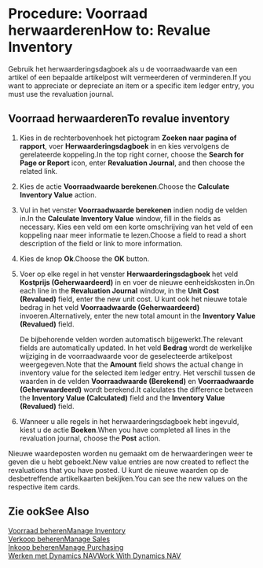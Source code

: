 <properties
                pageTitle="Procedure: Voorraad herwaarderen| Dynamics NAV"
                description="Beschrijft hoe u de waarde vermeerdert of vermindert van een of meer artikelen in voorraad door de huidige, berekende waarde ervan te boeken."
                services="project-madeira"
                documentationCenter=""
                authors="SorenGP"
/>
<tags
    ms.service="project-madeira"
    ms.topic="article"
    ms.devlang="na"
    ms.tgt_pltfrm="na"
    ms.workload="na"
    ms.date="11/07/2016"
    ms.author="SorenGP" />


# <a name="how-to-revalue-inventory"></a><span data-ttu-id="c2500-103">Procedure: Voorraad herwaarderen</span><span class="sxs-lookup"><span data-stu-id="c2500-103">How to: Revalue Inventory</span></span>   
<span data-ttu-id="c2500-104">Gebruik het herwaarderingsdagboek als u de voorraadwaarde van een artikel of een bepaalde artikelpost wilt vermeerderen of verminderen.</span><span class="sxs-lookup"><span data-stu-id="c2500-104">If you want to appreciate or depreciate an item or a specific item ledger entry, you must use the revaluation journal.</span></span>

## <a name="to-revalue-inventory"></a><span data-ttu-id="c2500-105">Voorraad herwaarderen</span><span class="sxs-lookup"><span data-stu-id="c2500-105">To revalue inventory</span></span>
1. <span data-ttu-id="c2500-106">Kies in de rechterbovenhoek het pictogram **Zoeken naar pagina of rapport**, voer **Herwaarderingsdagboek** in en kies vervolgens de gerelateerde koppeling.</span><span class="sxs-lookup"><span data-stu-id="c2500-106">In the top right corner, choose the **Search for Page or Report** icon, enter **Revaluation Journal**, and then choose the related link.</span></span>
2. <span data-ttu-id="c2500-107">Kies de actie **Voorraadwaarde berekenen**.</span><span class="sxs-lookup"><span data-stu-id="c2500-107">Choose the **Calculate Inventory Value** action.</span></span>
3. <span data-ttu-id="c2500-108">Vul in het venster **Voorraadwaarde berekenen** indien nodig de velden in.</span><span class="sxs-lookup"><span data-stu-id="c2500-108">In the **Calculate Inventory Value** window, fill in the fields as necessary.</span></span> <span data-ttu-id="c2500-109">Kies een veld om een korte omschrijving van het veld of een koppeling naar meer informatie te lezen.</span><span class="sxs-lookup"><span data-stu-id="c2500-109">Choose a field to read a short description of the field or link to more information.</span></span>
4. <span data-ttu-id="c2500-110">Kies de knop **Ok**.</span><span class="sxs-lookup"><span data-stu-id="c2500-110">Choose the **OK** button.</span></span>
5. <span data-ttu-id="c2500-111">Voer op elke regel in het venster **Herwaarderingsdagboek** het veld **Kostprijs (Geherwaardeerd)** in en voer de nieuwe eenheidskosten in.</span><span class="sxs-lookup"><span data-stu-id="c2500-111">On each line in the **Revaluation Journal** window, in the **Unit Cost (Revalued)** field, enter the new unit cost.</span></span> <span data-ttu-id="c2500-112">U kunt ook het nieuwe totale bedrag in het veld **Voorraadwaarde (Geherwaardeerd)** invoeren.</span><span class="sxs-lookup"><span data-stu-id="c2500-112">Alternatively, enter the new total amount in the **Inventory Value (Revalued)** field.</span></span>

    <span data-ttu-id="c2500-113">De bijbehorende velden worden automatisch bijgewerkt.</span><span class="sxs-lookup"><span data-stu-id="c2500-113">The relevant fields are automatically updated.</span></span> <span data-ttu-id="c2500-114">In het veld **Bedrag** wordt de werkelijke wijziging in de voorraadwaarde voor de geselecteerde artikelpost weergegeven.</span><span class="sxs-lookup"><span data-stu-id="c2500-114">Note that the **Amount** field shows the actual change in inventory value for the selected item ledger entry.</span></span> <span data-ttu-id="c2500-115">Het verschil tussen de waarden in de velden **Voorraadwaarde (Berekend)** en **Voorraadwaarde (Geherwaardeerd)** wordt berekend.</span><span class="sxs-lookup"><span data-stu-id="c2500-115">It calculates the difference between the **Inventory Value (Calculated)** field and the **Inventory Value (Revalued)** field.</span></span>

6. <span data-ttu-id="c2500-116">Wanneer u alle regels in het herwaarderingsdagboek hebt ingevuld, kiest u de actie **Boeken**.</span><span class="sxs-lookup"><span data-stu-id="c2500-116">When you have completed all lines in the revaluation journal, choose the **Post** action.</span></span>

<span data-ttu-id="c2500-117">Nieuwe waardeposten worden nu gemaakt om de herwaarderingen weer te geven die u hebt geboekt.</span><span class="sxs-lookup"><span data-stu-id="c2500-117">New value entries are now created to reflect the revaluations that you have posted.</span></span> <span data-ttu-id="c2500-118">U kunt de nieuwe waarden op de desbetreffende artikelkaarten bekijken.</span><span class="sxs-lookup"><span data-stu-id="c2500-118">You can see the new values on the respective item cards.</span></span>

## <a name="see-also"></a><span data-ttu-id="c2500-119">Zie ook</span><span class="sxs-lookup"><span data-stu-id="c2500-119">See Also</span></span>
[<span data-ttu-id="c2500-120">Voorraad beheren</span><span class="sxs-lookup"><span data-stu-id="c2500-120">Manage Inventory</span></span>](inventory-manage-inventory.md)  
[<span data-ttu-id="c2500-121">Verkoop beheren</span><span class="sxs-lookup"><span data-stu-id="c2500-121">Manage Sales</span></span>](sales-manage-sales.md)  
[<span data-ttu-id="c2500-122">Inkoop beheren</span><span class="sxs-lookup"><span data-stu-id="c2500-122">Manage Purchasing</span></span>](purchasing-manage-purchasing.md)  
[<span data-ttu-id="c2500-123">Werken met Dynamics NAV</span><span class="sxs-lookup"><span data-stu-id="c2500-123">Work With Dynamics NAV</span></span>](ui-work-product.md)

